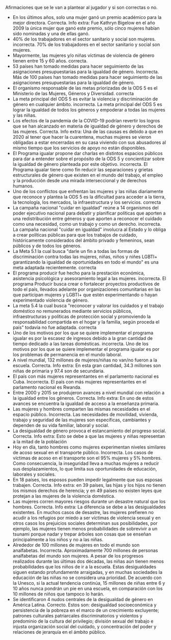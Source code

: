 Afirmaciones que se le van a plantear al jugador y si son correctas o no. <br/>
- En los últimos años, solo una mujer ganó un premio académico para la mejor directora. Correcta. Info extra: Fue Kathryn Bigelow en el año 2009 la única mujer que ganó este premio, sólo cinco mujeres habían sido nominadas y una de ellas ganó.
- 40% de los trabajadores en el sector sanitario y social son mujeres. incorrecta. 70% de los trabajadores en el sector sanitario y social son mujeres.
- Mayormente, las mujeres y/o niñas víctimas de violencia de género tienen entre 15 y 60 años. correcta.
- 53 países han tomado medidas para hacer seguimiento de las asignaciones presupuestarias para la igualdad de género. Incorrecta. Más de 100 países han tomado medidas para hacer seguimiento de las asignaciones presupuestarias para la igualdad de género.
- El organismo responsable de las metas priorizadas de la ODS 5 es el Ministerio de las Mujeres, Géneros y Diversidad. correcta
- La meta principal del ODS 5 es evitar la violencia y discriminación de género en cualquier ámbito. incorrecta. La meta principal del ODS 5 es lograr la igualdad de todos los géneros y empoderar a todas las mujeres y las niñas.
- Los efectos de la pandemia de la COVID-19 podrían revertir los logros que se han alcanzado en materia de igualdad de género y derechos de las mujeres. Correcta. Info extra: Una de las causas es debido a que en 2020 al tener que hacer la cuarentena, muchas mujeres se vieron obligadas a estar encerradas en su casa viviendo con sus abusadores al mismo tiempo que los servicios de apoyo no están disponibles.
- El Programa igualar propone dar charlas en distintos espacios públicos para dar a entender sobre el propósito de la ODS 5 y  concientizar sobre la igualdad de género planteada por este objetivo. incorrecta. El Programa igualar tiene como fin reducir las separaciones y grietas estructurales de género que existen en el mundo del trabajo, el empleo y la producción desde una mirada interseccional y de derechos humanos. 
- Uno de los conflictos que enfrentan las mujeres y las niñas diariamente que reconoce y plantea la ODS 5 es la dificultad  para acceder a la tierra, la tecnología, los mercados, la infraestructura y los servicios. correcta
- La campaña nacional "cuidar en igualdad" reúne a 14 organismos del poder ejecutivo nacional para debatir y planificar políticas que aporten a una redistribución entre géneros y que aporten a reconocer el cuidado como una necesidad, como un trabajo y como un derecho. incorrecta. La campaña nacional "cuidar en igualdad" involucra al Estado y lo obliga a crear políticas públicas para que los trabajos de cuidado, históricamente considerados del ámbito privado y femeninos, sean públicos y de todos los géneros.
- La Meta 5.1 la cual busca "darle un fin a todas las formas de discriminación contra todas las mujeres, niñas, niños y niñes LGBTI+ garantizando la igualdad de oportunidades en todo el mundo" es una meta adaptada recientemente. correcta
- El programa producir fue hecho para la prestación económica, asistencia psicológica y asesoramiento legal a las mujeres. incorrecta. El programa Producir busca crear o fortalecer proyectos productivos de todo el país, llevados adelante por organizaciones comunitarias en las que participan mujeres y LGBTI+ que estén experimentando o hayan experimentado violencia de género.
- La meta 5.4 la cual busca "reconocer y valorar los cuidados y el trabajo doméstico no remunerados mediante servicios públicos, infraestructuras y políticas de protección social y promoviendo la responsabilidad compartida en el hogar y la familia, según proceda el país" todavía no fue adaptada. correcta
- Uno de los motivos por los que se quiere implementar el programa igualar es por la escasez de ingresos debido a la gran cantidad de tiempo dedicado a las tareas domésticas. incorrecta. Uno de los motivos por los que se quiere implementar el programa igualar es por los problemas de permanencia en el mundo laboral.
- A nivel mundial, 132 millones de mujeres/niñas no van/no fueron a la escuela. Correcta. Info extra: En esta gran cantidad, 34.3 millones son niñas de primaria y 97.4 son de secundaria.
- El país con más mujeres representantes en el parlamento nacional es Cuba. Incorrecta. El país con más mujeres representantes en el parlamento nacional es Rwanda.
- Entre 2000 y 2015 se produjeron avances a nivel mundial con relación a la igualdad entre los géneros. Correcta. Info extra: En uno de estos avances se encuentra la igualdad de acceso a la enseñanza primaria.
- Las mujeres y hombres comparten las mismas necesidades en el espacio público. Incorrecta. Las necesidades de movilidad, vivienda, trabajo y seguridad de las mujeres son específicas, cambiantes y dependen de su vida familiar, laboral y social.
- La desigualdad de género provoca el estancamiento del progreso social. Correcta. Info extra: Esto se debe a que las mujeres y niñas representan a la mitad de la población
- Hoy en día, tanto hombres como mujeres experimentan niveles similares de acoso sexual en el transporte público. Incorrecta. Los casos de víctimas de acoso en el transporte son el 95% mujeres y 5% hombres. Como consecuencia, la inseguridad lleva a muchas mujeres a reducir sus desplazamientos, lo que limita sus oportunidades de educación, laborales y sociales.
- En 18 países, los esposos pueden impedir legalmente que sus esposas trabajen. Correcta. Info extra: en 39 países, las hijas y los hijos no tienen los mismos derechos de herencia; y en 49 países no existen leyes que protejan a las mujeres de la violencia doméstica.
- Las mujeres corren mayores riesgos durante un desastre natural que los hombres. Correcta. Info extra: La diferencia se debe a las desigualdades existentes. En muchos casos de desastre, las mujeres prefieren no acudir a los refugios por miedo a ser víctimas de violencia sexual y en otros casos los prejuicios sociales determinan sus posibilidades, por ejemplo, las mujeres tienen menos probabilidades de sobrevivir a un tsunami porque nadar y trepar árboles son cosas que se enseñan principalmente a los niños y no a las niñas.
- Alrededor de 100 millones de mujeres en todo el mundo son analfabetas. Incorrecta. Aproximadamente 700 millones de personas analfabetas del mundo son mujeres. A pesar de los progresos realizados durante las últimas dos décadas, las niñas aún tienen menos probabilidades que los niños de ir a la escuela. Estas desigualdades siguen estando profundamente arraigadas, y en muchas sociedades la educación de las niñas no se considera una prioridad. De acuerdo con la Unesco, si la actual tendencia continúa, 15 millones de niñas entre 6 y 10 años nunca pondrán un pie en una escuela, en comparación con los 10 millones de niños que tampoco lo harán.
- Se identificaron 4 nudos centrales de la desigualdad de género en América Latina. Correcto. Estos son: desigualdad socioeconómica y persistencia de la pobreza en el marco de un crecimiento excluyente; patrones culturales patriarcales discriminatorios y violentos y predominio de la cultura del privilegio; división sexual del trabajo e injusta organización social del cuidado, y concentración del poder y relaciones de jerarquía en el ámbito público.
